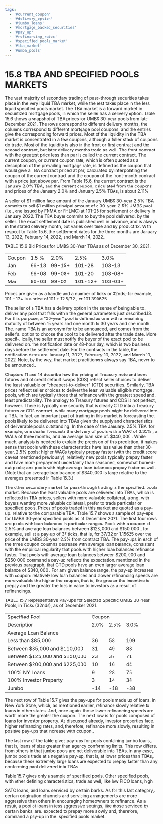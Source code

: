 ```yaml
---
tags:
  - '#current_coupon'
  - '#delivery_option'
  - '#jumbo_loans'
  - '#mortgage_backed_securities'
  - '#pay_up'
  - '#refinancing_rates'
  - '#specified_pools_market'
  - '#tba_market'
  - '#umba_pools'
---
```

# 15.8 TBA AND SPECIFIED POOLS MARKETS  

The vast majority of secondary trading of pass-through securities takes place in the very liquid TBA market, while the rest takes place in the less liquid specified pools market. The TBA market is a forward market in securitized mortgage pools, in which the seller has a delivery option. Table 15.6 shows a snapshot of TBA prices for UMBS 30-year pools from late December 2021. The rows correspond to different delivery months, the columns correspond to different mortgage pool coupons, and the entries give the corresponding forward prices. Most of the liquidity in the TBA market is concentrated in a few coupons, although a fuller stack of coupons do trade. Most of the liquidity is also in the front or first contract and the second contract, but later delivery months trade as well. The front contract with the greatest price less than par is called the current contract. The current coupon, or current coupon rate, which is often quoted as a description of the prevailing mortgage rate, is defined as the coupon that would give a TBA contract priced at par, calculated by interpolating the coupon of the current contract and the coupon of the front-month contract with a price just above par. From Table 15.6, the current contract is the January $2.0\%$ TBA, and the current coupon, calculated from the coupons and prices of the January $2.0\%$ and January $2.5\%$ TBAs, is about $2.11\%$  

A seller of $\$1$ million face amount of the January UMBS 30-year $2.5\%$ TBA commits to sell $\$1$ million principal amount of a 30-year. $2.5\%$ UMBS pool (i.e., one issued by FNMA or FHLMC) at 101-28 for settlement or delivery in January 2022. The TBA buyer commits to buy the pool delivered. by the seller. The exact settlement date is published well in advance, and is always in the stated delivery month, but varies over time and by product.12. With respect to Table 15.6, the settlement dates for the three months are January 13, 2022, February 14, 2022, and March 14, 2022..  

TABLE 15.6 Bid Prices for UMBS 30-Year TBAs as of December 30, 2021.   


<html><body><table><tr><td>Coupon</td><td>1.5 %</td><td>2.0%</td><td>2.5%</td><td>3.0%</td></tr><tr><td>Jan</td><td>96-13</td><td>99-15+</td><td>101-28</td><td>103-13</td></tr><tr><td>Feb</td><td>96-08</td><td>99-08+</td><td>101-20</td><td>103-08+</td></tr><tr><td>Mar</td><td>96-03</td><td>99-02</td><td>101-12+</td><td>103-03+</td></tr></table></body></html>

Prices are given as a handle and a number of ticks or 32nds; for example, $101{-}12+$ is a price of $101+12.5/32$ , or 101.390625.  

The seller of a TBA has a delivery option in the sense of being able to. deliver any pool that falls within the general parameters just described.13. For this purpose, a "30-year" pool is defined as one with a remaining maturity of between 15 years and one month to 30 years and one month. The. name TBA is an acronym for to be announced, and comes from the seller's. option to choose the pool to be delivered after the trade date. More specif-. ically, the seller must notify the buyer of the exact pool to be delivered on. the notification date or 48-hour day, which is two business days before the settlement date. For the contracts in the table, the notification dates are January 11, 2022, February 10, 2022, and March 10, 2022. Note, by the way, that market practitioners always say TBA, never to be announced..  

Chapters 11 and 14 describe how the pricing of Treasury note and bond futures and of credit default swaps (CDS) reflect seller choices to deliver the least valuable or "cheapest-to-deliver" (CTD) securities. Similarly, TBA prices reflect seller choices to deliver the least valuable eligible mortgage. pools, which are typically those that refinance with the greatest speed and. least predictability. The analogy to Treasury futures and CDS is not perfect, however. There is typically one security that is clearly CTD into a Treasury futures or CDS contract, while many mortgage pools might be delivered into a TBA. In fact, an important part of trading in this market is forecasting the. pools likely to be delivered into TBAs given the supply and characteristics of deliverable pools outstanding. In the case of the January. $2.5\%$ TBA, for example, one dealer forecasts the delivery of pools with a WAC of $3.35\%$ , a WALA of three months, and an average loan size of. $\$340,000$ . While much. analysis is needed to explain the precision of this prediction, it makes sense that pools with these characteristics have less value than other 30-year. $2.5\%$ pools: higher WACs typically prepay faster (with the credit score caveat mentioned previously); relatively new pools typically prepay faster and have more prepayment uncertainty than seasoned, somewhat burned-out pools; and pools with high average loan balances prepay faster as well. (Note that an average loan balance of $\$340,000$ is large relative to the averages presented in Table 15.3.)  

The other secondary market for pass-through trading is the specified. pools market. Because the least valuable pools are delivered into TBAs, which is reflected in TBA prices, sellers with more valuable collateral, along. with buyers wanting more valuable collateral, prefer to trade particular or specified pools. Prices of pools traded in this market are quoted as a pay-up. relative to the comparable TBA. Table 15.7 shows a sample of pay-ups for UMBS 30-year specified pools as of December 2021. The first four rows are pools with loan balances in particular ranges. Pools with a coupon of $2.5\%$ and average loan balances between $\$123,000$ and $\$150,000$ , for example, sell at a pay-up of 37 ticks, that is, for $37/32$ or 1.15625 over the price of the UMBS 30-year $2.5\%$ front contract TBA. The pay-ups in each of the three coupon columns decrease with average loan balance, consistent with the empirical regularity that pools with higher loan balances refinance faster. That pools with average loan balances between $\$200,000$ and $\$250,000$ command a pay-up reflects the expectation, mentioned in the previous paragraph, that CTD pools have an even larger average loan balance of $\$340,000$ . For any given balance range, the pay-up increases with coupon: relatively low loan balances and slower refinancing speeds are more valuable the higher the coupon, that is, the greater the incentive to prepay and the greater the loss in value to investors as a result of refinancings.  

TABLE 15.7 Representative Pay-ups for Selected Specific UMBS 30-Year Pools, in Ticks (32nds), as of December 2021..   


<html><body><table><tr><td>Specified Pool</td><td colspan="3">Coupon</td></tr><tr><td>Description</td><td>2.0%</td><td>2.5%</td><td>3.0%</td></tr><tr><td colspan="4">Average Loan Balance</td></tr><tr><td>Less than $85,000</td><td>36</td><td>58</td><td>109</td></tr><tr><td>Between $85,000 and $110,000</td><td>31</td><td>49</td><td>88</td></tr><tr><td>Between $125,000 and $150,000</td><td>23</td><td>37</td><td>71</td></tr><tr><td>Between $200,000 and $225,000</td><td>10</td><td>16</td><td>44</td></tr><tr><td>100% NY Loans</td><td>9</td><td>28</td><td>75</td></tr><tr><td>100% Investor Property</td><td>3</td><td>14</td><td>34</td></tr><tr><td>Jumbo</td><td>-14</td><td>-18</td><td>-38</td></tr></table></body></html>  

The next row of Table 15.7 gives the pay-ups for pools made up of loans. in New York State, which, as mentioned earlier, refinance slowly relative to loans in other states. And, once again, those lower refinancing speeds are. worth more the greater the coupon. The next row is for pools composed of loans for investor property. As discussed already, investor properties face. higher refinancing rates, and, therefore, refinance more slowly, resulting in positive pay-ups that increase with coupon..  

The last row of the table gives pay-ups for pools containing jumbo loans,. that is, loans of size greater than agency conforming limits. This row differs. from others in that jumbo pools are not deliverable into TBAs. In any case,. jumbo pools trade at a negative pay-up, that is, at lower prices than TBAs,. because these extremely large loans are expected to prepay faster than any conforming pool delivered into TBAs..  

Table 15.7 gives only a sample of specified pools. Other specified pools, with other defining characteristics, trade as well, like low FICO loans, high  

SATO loans, and loans serviced by certain banks. As for this last category,. certain origination channels and servicing arrangements are more aggressive than others in encouraging homeowners to refinance. As a result, a pool of loans in less aggressive settings, like those serviced by certain banks, are. expected to prepay more slowly and, therefore, command a pay-up in the. specified pools market.  

